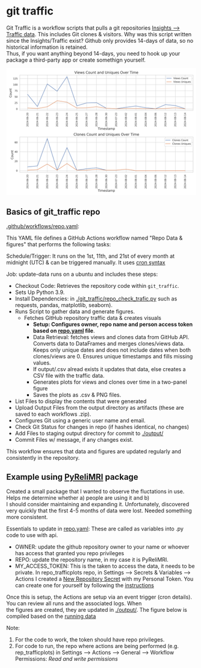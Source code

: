 # git traffic

Git Traffic is a workflow scripts that pulls a git repositories [Insights --> Traffic data](https://docs.github.com/en/repositories/viewing-activity-and-data-for-your-repository/viewing-traffic-to-a-repository). This includes Git clones & visitors.
Why was this script written since the Insights/Traffic exist? Github only provides 14-days of data, so no historical information is retained. \
Thus, if you want anything beyond 14-days, you need to hook up your package a third-party app or create somethign yourself.

![Example PyReliMRI Traffic Data Plot](./output/PyReliMRI_traffic-data.png)

## Basics of git_traffic repo

[.github/workflows/repo.yaml](.github/workflows/repo.yaml):

This YAML file defines a GitHub Actions workflow named "Repo Data & figures" that performs the following tasks:

Schedule/Trigger: It runs on the 1st, 11th, and 21st of every month at midnight (UTC) & can be triggered manually. It uses [cron syntax](https://www.quartz-scheduler.org/documentation/quartz-2.3.0/tutorials/crontrigger.html)

Job: update-data runs on a ubuntu and includes these steps:

- Checkout Code: Retrieves the repository code within `git_traffic`.
- Sets Up Python 3.9.
- Install Dependencies: in  [./git_traffic/repo_check_trafic.py](./git_traffic/repo_check_trafic.py) such as requests, pandas, matplotlib, seaborn).
- Runs Script to gather data and generate figures.
  - Fetches GitHub repository traffic data & creates visuals
    - **Setup: Configures owner, repo name and person access token based on [repo.yaml](.github/workflows/repo.yaml) file**.
    - Data Retrieval: fetches views and clones data from GitHub API. Converts data to DataFrames and merges clones/views data. Keeps only unique dates and does not include dates when both clones/views are 0. Ensures unique timestamps and fills missing values.
    - If output/.csv alread exists it updates that data, else creates a CSV file with the traffic data.
    - Generates plots for views and clones over time in a two-panel figure 
    - Saves the plots as .csv & PNG files.
- List Files to display the contents that were generated
- Upload Output Files from the output directory as artifacts (these are saved to each workflows .zip).
- Configures Git using a generic user name and email.
- Check Git Status for changes in repo (if hashes identical, no changes)
- Add Files to staging output directory for commit to [./output/](./output/)
- Commit Files w/ message, if any changes exist.

This workflow ensures that data and figures are updated regularly and consistently in the repository.

## Example using [PyReliMRI](https://github.com/demidenm/PyReliMRI) package 

Created a small package that I wanted to observe the fluctations in use. Helps me determine whether a) people are using it and b) \
I should consider maintaining and expanding it. Unfortunately, discovered very quickly that the first 4-5 months of data were lost. Needed something \
more consistent.

Essentials to update in [repo.yaml](.github/workflows/repo.yaml): These are called as variables into .py code to use with api.

- OWNER: update the github repository owner to your name or whoever has access that granted you repo privileges
- REPO: update the repository name, in my case it is PyReliMRI. 
- MY_ACCESS_TOKEN: This is the taken to access the data, it needs to be private. In repo_trafficplots repo, in Settings --> Secrets & Variables --> Actions I created a [New Repository Secret](https://docs.github.com/en/actions/security-for-github-actions/security-guides/using-secrets-in-github-actions) with my Personal Token. You can create one for yourself by following the [instructions](https://docs.github.com/en/authentication/keeping-your-account-and-data-secure/managing-your-personal-access-tokens#creating-a-fine-grained-personal-access-token)

Once this is setup, the Actions are setup via an event trigger (cron details). You can review all runs and the associated logs. When \
the figures are created, they are updated in [./output/](./output). The figure below is compiled based on the [running data](./output/PyReliMRI_git-trafficdata.csv)

Note: 

1. For the code to work, the token should have repo privileges.
2. For code to run, the repo where actions are being performed (e.g. rep_trafficplots) in Settings --> Actions --> General --> Workflow Permissions: _Read and write permissions_